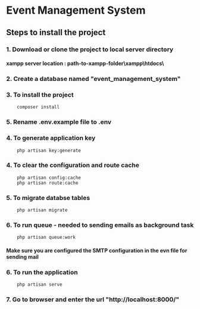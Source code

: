 # Event Management System
## Steps to install the project 
### 1. Download or clone the project to local server directory
#### xampp server location : path-to-xampp-folder\xampp\htdocs\
### 2. Create a database named "event_management_system"
### 3. To install the project 
        composer install
### 5. Rename .env.example file to .env
### 4. To generate application key
        php artisan key:generate
### 4. To clear the configuration and route cache
        php artisan config:cache
        php artisan route:cache
### 5. To migrate databse tables      
        php artisan migrate
### 6. To run queue - needed to sending emails as background task
        php artisan queue:work     
####  Make sure you are configured the SMTP configuration in the evn file for sending mail           
### 6. To run the application
        php artisan serve
### 7. Go to browser and enter the url "http://localhost:8000/"       
